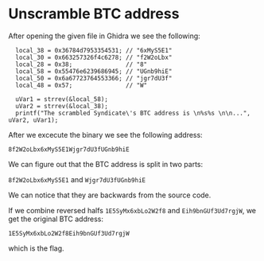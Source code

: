 # Unscramble BTC address

After opening the given file in Ghidra we see the following:

```
  local_38 = 0x36784d7953354531; // "6xMyS5E1"
  local_30 = 0x663257326f4c6278; // "f2W2oLbx"
  local_28 = 0x38;               // "8"
  local_58 = 0x55476e6239686945; // "UGnb9hiE"
  local_50 = 0x6a67723764553366; // "jgr7dU3f"
  local_48 = 0x57;               // "W"

  uVar1 = strrev(&local_58);
  uVar2 = strrev(&local_38);
  printf("The scrambled Syndicate\'s BTC address is \n%s%s \n\n...", uVar2, uVar1);
```

After we excecute the binary we see the following address:

`8f2W2oLbx6xMyS5E1Wjgr7dU3fUGnb9hiE`

We can figure out that the BTC address is split in two parts:

`8f2W2oLbx6xMyS5E1` and `Wjgr7dU3fUGnb9hiE`

We can notice that they are backwards from the source code.

If we combine reversed halfs `1E5SyMx6xbLo2W2f8` and `Eih9bnGUf3Ud7rgjW`, we get the original BTC address:

`1E5SyMx6xbLo2W2f8Eih9bnGUf3Ud7rgjW`

which is the flag.
